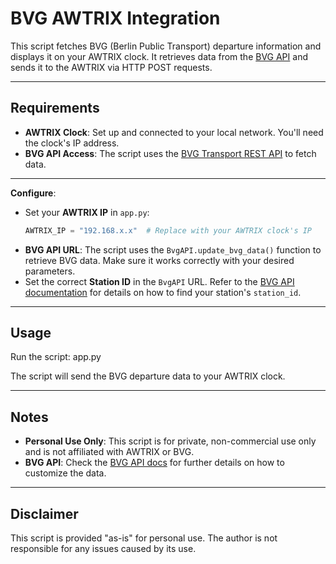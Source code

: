 # BVG AWTRIX Integration

This script fetches BVG (Berlin Public Transport) departure information and displays it on your AWTRIX clock. It retrieves data from the [BVG API](https://v6.bvg.transport.rest/) and sends it to the AWTRIX via HTTP POST requests.

---

## Requirements

- **AWTRIX Clock**: Set up and connected to your local network. You'll need the clock's IP address.
- **BVG API Access**: The script uses the [BVG Transport REST API](https://v6.bvg.transport.rest/) to fetch data.

---


**Configure**:
- Set your **AWTRIX IP** in `app.py`:
  ```python
  AWTRIX_IP = "192.168.x.x"  # Replace with your AWTRIX clock's IP
  ```
- **BVG API URL**: The script uses the `BvgAPI.update_bvg_data()` function to retrieve BVG data. Make sure it works correctly with your desired parameters.
- Set the correct **Station ID** in the `BvgAPI` URL. Refer to the [BVG API documentation](https://v6.bvg.transport.rest/docs/) for details on how to find your station's `station_id`.

---
## Usage

Run the script: app.py

The script will send the BVG departure data to your AWTRIX clock.

---

## Notes

- **Personal Use Only**: This script is for private, non-commercial use only and is not affiliated with AWTRIX or BVG.
- **BVG API**: Check the [BVG API docs](https://v6.bvg.transport.rest/docs/) for further details on how to customize the data.

---

## Disclaimer

This script is provided "as-is" for personal use. The author is not responsible for any issues caused by its use.
